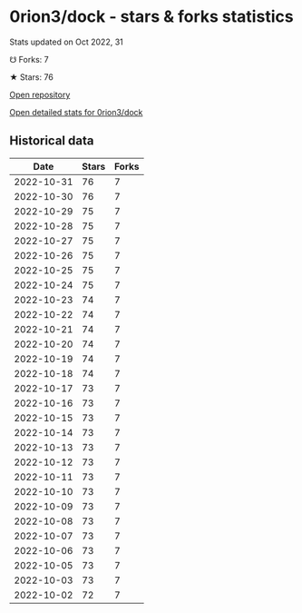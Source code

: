 # 0rion3/dock - stars & forks statistics

Stats updated on Oct 2022, 31

☋ Forks: 7

★ Stars: 76

[Open repository](https://github.com/0rion3/dock)

[Open detailed stats for 0rion3/dock](https://reviewgithub.com/rep/0rion3/dock)

## Historical data
| Date | Stars | Forks |
|------|-------|-------|
| 2022-10-31 | 76 | 7 | 
| 2022-10-30 | 76 | 7 | 
| 2022-10-29 | 75 | 7 | 
| 2022-10-28 | 75 | 7 | 
| 2022-10-27 | 75 | 7 | 
| 2022-10-26 | 75 | 7 | 
| 2022-10-25 | 75 | 7 | 
| 2022-10-24 | 75 | 7 | 
| 2022-10-23 | 74 | 7 | 
| 2022-10-22 | 74 | 7 | 
| 2022-10-21 | 74 | 7 | 
| 2022-10-20 | 74 | 7 | 
| 2022-10-19 | 74 | 7 | 
| 2022-10-18 | 74 | 7 | 
| 2022-10-17 | 73 | 7 | 
| 2022-10-16 | 73 | 7 | 
| 2022-10-15 | 73 | 7 | 
| 2022-10-14 | 73 | 7 | 
| 2022-10-13 | 73 | 7 | 
| 2022-10-12 | 73 | 7 | 
| 2022-10-11 | 73 | 7 | 
| 2022-10-10 | 73 | 7 | 
| 2022-10-09 | 73 | 7 | 
| 2022-10-08 | 73 | 7 | 
| 2022-10-07 | 73 | 7 | 
| 2022-10-06 | 73 | 7 | 
| 2022-10-05 | 73 | 7 | 
| 2022-10-03 | 73 | 7 | 
| 2022-10-02 | 72 | 7 | 

